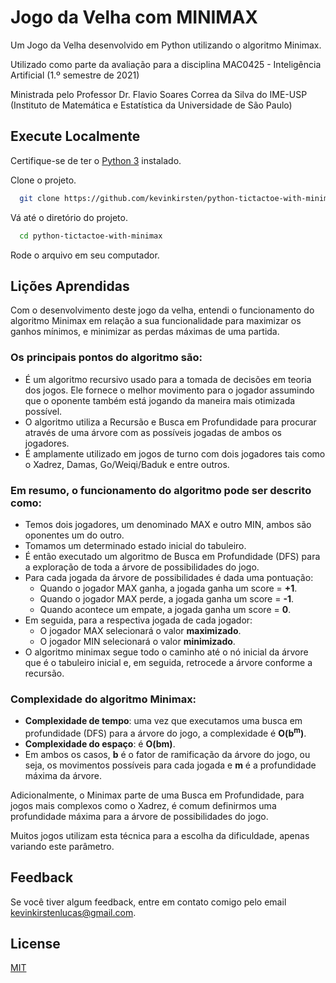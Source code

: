 
# Jogo da Velha com MINIMAX

Um Jogo da Velha desenvolvido em Python utilizando o algoritmo Minimax.

Utilizado como parte da avaliação para a disciplina MAC0425 - Inteligência Artificial (1.º semestre de 2021)

Ministrada pelo Professor Dr. Flavio Soares Correa da Silva do IME-USP (Instituto de Matemática e Estatística da Universidade de São Paulo)

## Execute Localmente

Certifique-se de ter o [Python 3](https://www.python.org/) instalado.

Clone o projeto.

```bash
  git clone https://github.com/kevinkirsten/python-tictactoe-with-minimax
```

Vá até o diretório do projeto.

```bash
  cd python-tictactoe-with-minimax
```

Rode o arquivo em seu computador.

## Lições Aprendidas

Com o desenvolvimento deste jogo da velha, entendi o funcionamento do algoritmo Minimax em relação a sua funcionalidade para maximizar os ganhos mínimos, e minimizar as perdas máximas de uma partida.

### Os principais pontos do algoritmo são:
- É um algoritmo recursivo usado para a tomada de decisões em teoria dos jogos. Ele fornece o melhor movimento para o jogador assumindo que o oponente também está jogando da maneira mais otimizada possível.
- O algoritmo utiliza a Recursão e Busca em Profundidade para procurar através de uma árvore com as possíveis jogadas de ambos os jogadores.
- É amplamente utilizado em jogos de turno com dois jogadores tais como o Xadrez, Damas, Go/Weiqi/Baduk e entre outros.

### Em resumo, o funcionamento do algoritmo pode ser descrito como:
- Temos dois jogadores, um denominado MAX e outro MIN, ambos são oponentes um do outro.
- Tomamos um determinado estado inicial do tabuleiro.
- É então executado um algoritmo de Busca em Profundidade (DFS) para a exploração de toda a árvore de possibilidades do jogo.
- Para cada jogada da árvore de possibilidades é dada uma pontuação:
    - Quando o jogador MAX ganha, a jogada ganha um score = **+1**.
    - Quando o jogador MAX perde, a jogada ganha um score = **-1**.
    - Quando acontece um empate, a jogada ganha um score = **0**. 
- Em seguida, para a respectiva jogada de cada jogador:
  - O jogador MAX selecionará o valor **maximizado**.
  - O jogador MIN selecionará o valor **minimizado**.
- O algoritmo minimax segue todo o caminho até o nó inicial da árvore que é o tabuleiro inicial e, em seguida, retrocede a árvore conforme a recursão.

### Complexidade do algoritmo Minimax:
- **Complexidade de tempo**: uma vez que executamos uma busca em profundidade (DFS) para a árvore do jogo, a complexidade é **O(b<sup>m</sup>)**.
- **Complexidade do espaço**: é **O(bm)**.
- Em ambos os casos, **b** é o fator de ramificação da árvore do jogo, ou seja, os movimentos possíveis para cada jogada e **m** é a profundidade máxima da árvore.

Adicionalmente, o Minimax parte de uma Busca em Profundidade, para jogos mais complexos como o Xadrez, é comum definirmos uma profundidade máxima para a árvore de possibilidades do jogo.

Muitos jogos utilizam esta técnica para a escolha da dificuldade, apenas variando este parâmetro.

## Feedback

Se você tiver algum feedback, entre em contato comigo pelo email [kevinkirstenlucas@gmail.com](mailto:kevinkirstenlucas@gmail.com?subject=[GitHub]%20python-tictactoe-with-minimax).

## License

[MIT](https://choosealicense.com/licenses/mit/)